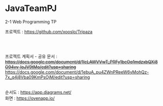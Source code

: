 # JavaTeamPJ
2-1 Web Programming TP <br>

프로젝트
: https://github.com/xooslo/Tripaza

<br><br>

프로젝트 계획서 - 공유 문서 : <del>https://docs.google.com/document/d/1IcLAWVVwT_PRFy1bcOq1mdzxbQXi8O94vv-IoJV9tMo/edit?usp=sharing</del><br>
https://docs.google.com/document/d/1ebuA_pu4ZWnPReeW6yMohQz-7x_q4j8Vba09KmPsOjM/edit?usp=sharing
<br><br>

순서도 : https://app.diagrams.net/ <br>
화면 : https://ovenapp.io/
